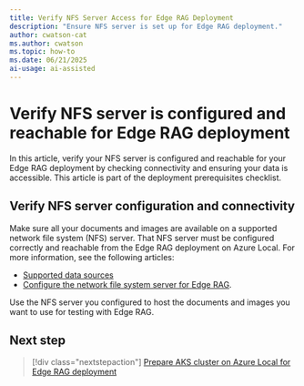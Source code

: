 ```yaml
---
title: Verify NFS Server Access for Edge RAG Deployment
description: "Ensure NFS server is set up for Edge RAG deployment."
author: cwatson-cat
ms.author: cwatson
ms.topic: how-to
ms.date: 06/21/2025
ai-usage: ai-assisted
---
```


# Verify NFS server is configured and reachable for Edge RAG deployment

In this article, verify your NFS server is configured and reachable for your Edge RAG deployment by checking connectivity and ensuring your data is accessible. This article is part of the deployment prerequisites checklist.

## Verify NFS server configuration and connectivity

Make sure all your documents and images are available on a supported network file system (NFS) server. That NFS server must be configured correctly and reachable from the Edge RAG deployment on Azure Local. For more information, see the following articles:

- [Supported data sources](requirements.md#supported-data-sources) 
- [Configure the network file system server for Edge RAG](configure-nfs-server.md).

Use the NFS server you configured to host the documents and images you want to use for testing with Edge RAG.

## Next step

> [!div class="nextstepaction"]
> [Prepare AKS cluster on Azure Local for Edge RAG deployment](prepare-aks-cluster.md)